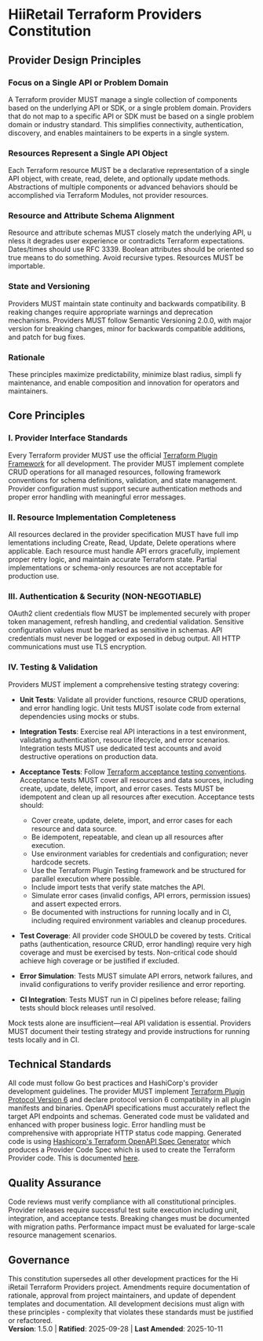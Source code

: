 <!--
Sync Impact Report:
Version change: Initial → 1.0.0
Added principles:
- I. Provider Interface Standards
- II. Resource Implementation Completeness  
- III. Authentication & Security (NON-NEGOTIABLE)
- IV. Testing & Validation
- V. Documentation & Examples
Added sections:
- Technical Standards
- Quality Assurance
Templates requiring updates: ✅ All templates aligned with Terraform provider development standards                                           Follow-up TODOs: None - all placeholders filled
-->

# HiiRetail Terraform Providers Constitution
## Provider Design Principles

### Focus on a Single API or Problem Domain
A Terraform provider MUST manage a single collection of components based
on the underlying API or SDK, or a single problem domain. Providers that do not map to a specific API or SDK must be based on a single problem domain or industry standard. This simplifies connectivity, authentication, discovery, and enables maintainers to be experts in a single system.                                                                   
### Resources Represent a Single API Object
Each Terraform resource MUST be a declarative representation of a single
API object, with create, read, delete, and optionally update methods. Abstractions of multiple components or advanced behaviors should be accomplished via Terraform Modules, not provider resources.              
### Resource and Attribute Schema Alignment
Resource and attribute schemas MUST closely match the underlying API, u
nless it degrades user experience or contradicts Terraform expectations. Dates/times should use RFC 3339. Boolean attributes should be oriented so true means to do something. Avoid recursive types. Resources MUST be importable.                                                         
### State and Versioning
Providers MUST maintain state continuity and backwards compatibility. B
reaking changes require appropriate warnings and deprecation mechanisms. Providers MUST follow Semantic Versioning 2.0.0, with major version for breaking changes, minor for backwards compatible additions, and patch for bug fixes.                                                        
### Rationale
These principles maximize predictability, minimize blast radius, simpli
fy maintenance, and enable composition and innovation for operators and maintainers.                                                           
## Core Principles

### I. Provider Interface Standards
Every Terraform provider MUST use the official [Terraform Plugin Framework](https://developer.hashicorp.com/terraform/plugin/framework) for all development. The provider MUST implement complete CRUD operations for all managed resources, following framework conventions for schema definitions, validation, and state management. Provider configuration must support secure authentication methods and proper error handling with meaningful error messages.                                                
### II. Resource Implementation Completeness
All resources declared in the provider specification MUST have full imp
lementations including Create, Read, Update, Delete operations where applicable. Each resource must handle API errors gracefully, implement proper retry logic, and maintain accurate Terraform state. Partial implementations or schema-only resources are not acceptable for production use.                                                                     
### III. Authentication & Security (NON-NEGOTIABLE)
OAuth2 client credentials flow MUST be implemented securely with proper
 token management, refresh handling, and credential validation. Sensitive configuration values must be marked as sensitive in schemas. API credentials must never be logged or exposed in debug output. All HTTP communications must use TLS encryption.                                    
### IV. Testing & Validation
Providers MUST implement a comprehensive testing strategy covering:

- **Unit Tests**: Validate all provider functions, resource CRUD operations, and error handling logic. Unit tests MUST isolate code from external dependencies using mocks or stubs.
- **Integration Tests**: Exercise real API interactions in a test environment, validating authentication, resource lifecycle, and error scenarios. Integration tests MUST use dedicated test accounts and avoid destructive operations on production data.
- **Acceptance Tests**: Follow [Terraform acceptance testing conventions](https://developer.hashicorp.com/terraform/plugin/testing/acceptance-tests). Acceptance tests MUST cover all resources and data sources, including create, update, delete, import, and error cases. Tests MUST be idempotent and clean up all resources after execution. Acceptance tests should:
  - Cover create, update, delete, import, and error cases for each resource and data source.
  - Be idempotent, repeatable, and clean up all resources after execution.
  - Use environment variables for credentials and configuration; never hardcode secrets.
  - Use the Terraform Plugin Testing framework and be structured for parallel execution where possible.
  - Include import tests that verify state matches the API.
  - Simulate error cases (invalid configs, API errors, permission issues) and assert expected errors.
  - Be documented with instructions for running locally and in CI, including required environment variables and cleanup procedures.

- **Test Coverage**: All provider code SHOULD be covered by tests. Critical paths (authentication, resource CRUD, error handling) require very high coverage and must be exercised by tests. Non-critical code should achieve high coverage or be justified if excluded.
- **Error Simulation**: Tests MUST simulate API errors, network failures, and invalid configurations to verify provider resilience and error reporting.
- **CI Integration**: Tests MUST run in CI pipelines before release; failing tests should block releases until resolved.

Mock tests alone are insufficient—real API validation is essential. Providers MUST document their testing strategy and provide instructions for running tests locally and in CI.

## Technical Standards

All code must follow Go best practices and HashiCorp's provider development guidelines. The provider MUST implement [Terraform Plugin Protocol Version 6](https://developer.hashicorp.com/terraform/plugin/terraform-plugin-protocol#protocol-version-6) and declare protocol version 6 compatibility in all plugin manifests and binaries. OpenAPI specifications must accurately reflect the target API endpoints and schemas. Generated code must be validated and enhanced with proper business logic. Error handling must be comprehensive with appropriate HTTP status code mapping. Generated code is using [Hashicorp's Terraform OpenAPI Spec Generator](https://developer.hashicorp.com/terraform/plugin/code-generation/framework-generator) which produces a Provider Code Spec which is used to create the Terraform Provider code. This is documented [here](https://developer.hashicorp.com/terraform/plugin/code-generation/framework-generator).                                                                    
## Quality Assurance

Code reviews must verify compliance with all constitutional principles.
 Provider releases require successful test suite execution including unit, integration, and acceptance tests. Breaking changes must be documented with migration paths. Performance impact must be evaluated for large-scale resource management scenarios.                                 
## Governance

This constitution supersedes all other development practices for the Hi
iRetail Terraform Providers project. Amendments require documentation of rationale, approval from project maintainers, and update of dependent templates and documentation. All development decisions must align with these principles - complexity that violates these standards must be justified or refactored.                                                 
**Version**: 1.5.0 | **Ratified**: 2025-09-28 | **Last Amended**: 2025-10-11
